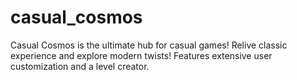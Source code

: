 # casual_cosmos
Casual Cosmos is the ultimate hub for casual games! Relive classic experience and explore modern twists! Features extensive user customization and a level creator.
